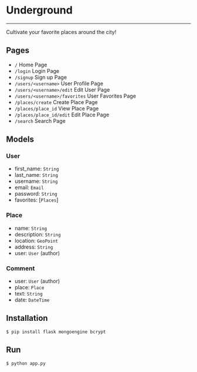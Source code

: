 # Underground
------
Cultivate your favorite places around the city!

## Pages
- `/` Home Page
- `/login` Login Page
- `/signup` Sign up Page
- `/users/<username>` User Profile Page
- `/users/<username>/edit` Edit User Page
- `/users/<username>/favorites` User Favorites Page
- `/places/create` Create Place Page
- `/places/place_id` View Place Page
- `/places/place_id/edit` Edit Place Page
- `/search` Search Page

## Models

### User
- first_name: `String`
- last_name: `String`
- username: `String`
- email: `Email`
- password: `String`
- favorites: [`Places`]

### Place
- name: `String`
- description: `String`
- location: `GeoPoint`
- address: `String`
- user: `User` (author)

### Comment
- user: `User` (author)
- place: `Place`
- text: `String`
- date: `DateTime`


## Installation
`$ pip install flask mongoengine bcrypt`

## Run
`$ python app.py`
